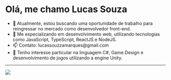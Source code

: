 <h1> Olá, me chamo Lucas Souza </h1>

<ul>
  <li> 🔭 Atualmente, estou buscando uma oportunidade de trabalho para reingressar no mercado como desenvolvedor front-end. </li>
  <li> 🌱 Me especializando em desenvolvimento web, utilizando tecnologias como JavaScript, TypeScript, ReactJS e NodeJS. </li>
  <li> 📫 Contato: lucassouzzamarques@gmail.com </li>
  <li> 💬 Tenho interesse particular na linguagem C#, Game Design e desenvolvimento de jogos utilizando a engine Unity. </li>
</ul>

<hr>

<a href="https://www.linkedin.com/in/lucas-souza-marques/" target="_blank"><img src="https://img.shields.io/badge/LinkedIn-0077B5?style=for-the-badge&logo=linkedin&logoColor=white" /></a>
